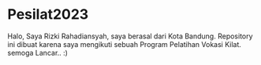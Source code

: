 # Pesilat2023
Halo, Saya Rizki Rahadiansyah, saya berasal dari Kota Bandung. Repository ini dibuat karena saya mengikuti sebuah Program Pelatihan Vokasi Kilat. semoga Lancar.. :)
